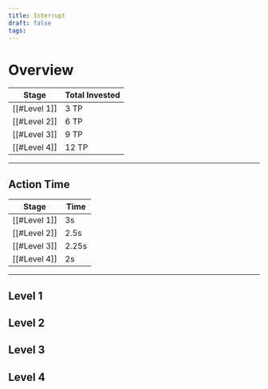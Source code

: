 ```yaml
---
title: Interrupt
draft: false
tags:
---
```


# Overview


| Stage        | Total Invested |
| ------------ | -------------- |
| [[#Level 1]] | 3 TP           |
| [[#Level 2]] | 6 TP           |
| [[#Level 3]] | 9 TP           |
| [[#Level 4]] | 12 TP          |

---
## Action Time 

| Stage        | Time  |
| ------------ | ----- |
| [[#Level 1]] | 3s    |
| [[#Level 2]] | 2.5s  |
| [[#Level 3]] | 2.25s |
| [[#Level 4]] | 2s    |

---

## Level 1

## Level 2

## Level 3

## Level 4